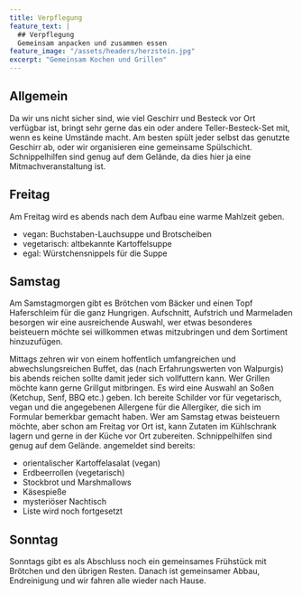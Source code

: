 ```yaml
---
title: Verpflegung
feature_text: |
  ## Verpflegung
  Gemeinsam anpacken und zusammen essen
feature_image: "/assets/headers/herzstein.jpg"
excerpt: "Gemeinsam Kochen und Grillen"
---
```


## Allgemein

Da wir uns nicht sicher sind, wie viel Geschirr und Besteck vor Ort verfügbar ist, bringt sehr gerne das ein oder andere Teller-Besteck-Set mit, 
wenn es keine Umstände macht. Am besten spült jeder selbst das genutzte Geschirr ab, oder wir organisieren eine gemeinsame Spülschicht. 
Schnippelhilfen sind genug auf dem Gelände, da dies hier ja eine Mitmachveranstaltung ist.

## Freitag

Am Freitag wird es abends nach dem Aufbau eine warme Mahlzeit geben.

- vegan: Buchstaben-Lauchsuppe und Brotscheiben 
- vegetarisch: altbekannte Kartoffelsuppe
- egal: Würstchensnippels für die Suppe

## Samstag

Am Samstagmorgen gibt es Brötchen vom Bäcker und einen Topf Haferschleim für die ganz Hungrigen. Aufschnitt, Aufstrich
und Marmeladen besorgen wir eine ausreichende Auswahl, wer etwas besonderes beisteuern möchte sei willkommen etwas
mitzubringen und dem Sortiment hinzuzufügen.

Mittags zehren wir von einem hoffentlich umfangreichen und abwechslungsreichen Buffet, das (nach Erfahrungswerten von
Walpurgis) bis abends reichen sollte damit jeder sich vollfuttern kann. Wer Grillen möchte kann gerne Grillgut
mitbringen. Es wird eine Auswahl an Soßen (Ketchup, Senf, BBQ etc.) geben. Ich bereite Schilder vor für vegetarisch,
vegan und die angegebenen Allergene für die Allergiker, die sich im Formular bemerkbar gemacht haben. Wer am Samstag etwas
beisteuern möchte, aber schon am Freitag vor Ort ist, kann Zutaten im Kühlschrank lagern und gerne in der Küche vor Ort
zubereiten. Schnippelhilfen sind genug auf dem Gelände.
angemeldet sind bereits:

- orientalischer Kartoffelasalat (vegan)
- Erdbeerrollen (vegetarisch)
- Stockbrot und Marshmallows
- Käsespieße 
- mysteriöser Nachtisch 
- Liste wird noch fortgesetzt

## Sonntag

Sonntags gibt es als Abschluss noch ein gemeinsames Frühstück mit Brötchen und den übrigen Resten. Danach ist gemeinsamer Abbau, Endreinigung und
wir fahren alle wieder nach Hause. 

